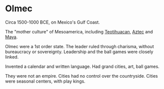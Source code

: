 # Olmec

Circa 1500-1000 BCE, on Mexico's Gulf Coast.

The "mother culture" of Mesoamerica, including [Teotihuacan](teotihuacan.md), [Aztec](aztec.md) and [Maya](maya.md).

Olmec were a 1st order state.
The leader ruled through charisma, without bureaucracy or sovereignty.
Leadership and the ball games were closely linked.

Invented a calendar and written language.
Had grand cities, art, ball games.

They were not an empire.
Cities had no control over the countryside.
Cities were seasonal centers, with play kings.
